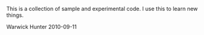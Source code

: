 This is a collection of sample and experimental code. I use this to learn new things.

Warwick Hunter 2010-09-11
